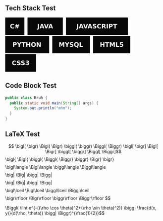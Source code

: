 ## Tech Stack Test
<img src="svg/cs.svg"><img src="svg/java.svg"><img src="svg/javascript.svg"><img src="svg/python.svg"><img src="svg/mysql.svg"><img src="svg/html5.svg"><img src="svg/css3.svg">

## Code Block Test
```Java
public class Bruh {
  public static void main(String[] args) {
    System.out.println("mhm");
  }
}
```

## LaTeX Test
$$
\bigl( \bigr) \Bigl( \Bigr) \biggl( \biggr) \Biggl( \Biggr)
\bigl[ \bigr] \Bigl[ \Bigr] \biggl[ \biggr] \Biggl[ \Biggr]$$
\bigl\{ \Bigl\{ \biggl\{ \Biggl\{ \Biggr\} \biggr\} \Bigr\} \bigr\}$$
$$\bigl\langle \Bigl\langle \biggl\langle \Biggl\langle $$
$$\big| \Big| \bigg| \Bigg| $$
$$\big\| \Big\| \bigg\| \Bigg\| $$
$$\bigl\lceil \Bigl\lceil \biggl\lceil \Biggl\lceil $$
$$\bigr\rfloor \Bigr\rfloor \biggr\rfloor \Biggr\rfloor $$

$$
$$\Biggl( \iint e^{-((\rho \cos \theta)^2+(\rho \sin \theta)^2)} \bigg| \frac{d(x, y)}{d(\rho, \theta)} \bigg| \Biggr)^{\frac{1}{2}}$$

